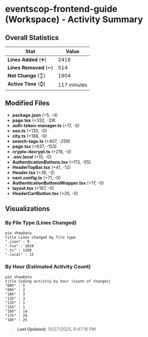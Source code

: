 # eventscop-frontend-guide (Workspace) - Activity Summary 

## Overall Statistics

| Stat                   | Value                                                             |
| ---------------------- | ----------------------------------------------------------------- |
| **Lines Added** (➕)   | 2418                                          |
| **Lines Removed** (➖) | 514                                        |
| **Net Change** (↕)    | 1904                |
| **Active Time** (⌚)   | 117 minutes |


## Modified Files
- **package.json** (+5, -4)
- **page.tsx** (+332, -29)
- **auth-token-manager.ts** (+17, -0)
- **seo.ts** (+130, -0)
- **city.ts** (+188, -0)
- **search-tags.ts** (+407, -259)
- **page.tsx** (+637, -153)
- **crypto-decrypt.ts** (+216, -0)
- **.env.local** (+15, -0)
- **AuthenticationButtons.tsx** (+113, -55)
- **HeaderTopBar.tsx** (+41, -12)
- **Header.tsx** (+36, -2)
- **next.config.ts** (+71, -0)
- **AuthenticationButtonsWrapper.tsx** (+17, -0)
- **layout.tsx** (+167, -0)
- **HeaderCartButton.tsx** (+26, -0)

## Visualizations

### By File Type (Lines Changed)

```mermaid
pie showData
title Lines changed by file type
".json" : 9
".tsx" : 1620
".ts" : 1288
".local" : 15
```

### By Hour (Estimated Activity Count)

```mermaid
pie showData
title Coding activity by hour (count of changes)
"08h" : 5
"09h" : 2
"10h" : 3
"11h" : 3
"13h" : 1
"15h" : 1
"16h" : 14
"17h" : 29
"18h" : 25
```


> **Last Updated:** 10/27/2025, 6:47:16 PM